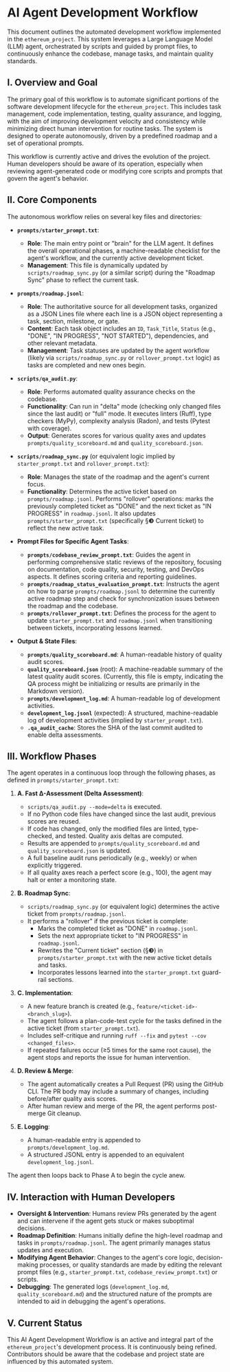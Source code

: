 # AI Agent Development Workflow

This document outlines the automated development workflow implemented in the `ethereum_project`. This system leverages a Large Language Model (LLM) agent, orchestrated by scripts and guided by prompt files, to continuously enhance the codebase, manage tasks, and maintain quality standards.

## Ⅰ. Overview and Goal

The primary goal of this workflow is to automate significant portions of the software development lifecycle for the `ethereum_project`. This includes task management, code implementation, testing, quality assurance, and logging, with the aim of improving development velocity and consistency while minimizing direct human intervention for routine tasks. The system is designed to operate autonomously, driven by a predefined roadmap and a set of operational prompts.

This workflow is currently active and drives the evolution of the project. Human developers should be aware of its operation, especially when reviewing agent-generated code or modifying core scripts and prompts that govern the agent's behavior.

## Ⅱ. Core Components

The autonomous workflow relies on several key files and directories:

*   **`prompts/starter_prompt.txt`**:
    *   **Role**: The main entry point or "brain" for the LLM agent. It defines the overall operational phases, a machine-readable checklist for the agent's workflow, and the currently active development ticket.
    *   **Management**: This file is dynamically updated by `scripts/roadmap_sync.py` (or a similar script) during the "Roadmap Sync" phase to reflect the current task.

*   **`prompts/roadmap.jsonl`**:
    *   **Role**: The authoritative source for all development tasks, organized as a JSON Lines file where each line is a JSON object representing a task, section, milestone, or gate.
    *   **Content**: Each task object includes an `ID`, `Task_Title`, `Status` (e.g., "DONE", "IN PROGRESS", "NOT STARTED"), dependencies, and other relevant metadata.
    *   **Management**: Task statuses are updated by the agent workflow (likely via `scripts/roadmap_sync.py` or `rollover_prompt.txt` logic) as tasks are completed and new ones begin.

*   **`scripts/qa_audit.py`**:
    *   **Role**: Performs automated quality assurance checks on the codebase.
    *   **Functionality**: Can run in "delta" mode (checking only changed files since the last audit) or "full" mode. It executes linters (Ruff), type checkers (MyPy), complexity analysis (Radon), and tests (Pytest with coverage).
    *   **Output**: Generates scores for various quality axes and updates `prompts/quality_scoreboard.md` and `quality_scoreboard.json`.

*   **`scripts/roadmap_sync.py`** (or equivalent logic implied by `starter_prompt.txt` and `rollover_prompt.txt`):
    *   **Role**: Manages the state of the roadmap and the agent's current focus.
    *   **Functionality**: Determines the active ticket based on `prompts/roadmap.jsonl`. Performs "rollover" operations: marks the previously completed ticket as "DONE" and the next ticket as "IN PROGRESS" in `roadmap.jsonl`. It also updates `prompts/starter_prompt.txt` (specifically §❸ Current ticket) to reflect the new active task.

*   **Prompt Files for Specific Agent Tasks**:
    *   **`prompts/codebase_review_prompt.txt`**: Guides the agent in performing comprehensive static reviews of the repository, focusing on documentation, code quality, security, testing, and DevOps aspects. It defines scoring criteria and reporting guidelines.
    *   **`prompts/roadmap_status_evaluation_prompt.txt`**: Instructs the agent on how to parse `prompts/roadmap.jsonl` to determine the currently active roadmap step and check for synchronization issues between the roadmap and the codebase.
    *   **`prompts/rollover_prompt.txt`**: Defines the process for the agent to update `starter_prompt.txt` and `roadmap.jsonl` when transitioning between tickets, incorporating lessons learned.

*   **Output & State Files**:
    *   **`prompts/quality_scoreboard.md`**: A human-readable history of quality audit scores.
    *   **`quality_scoreboard.json`** (root): A machine-readable summary of the latest quality audit scores. (Currently, this file is empty, indicating the QA process might be initializing or results are primarily in the Markdown version).
    *   **`prompts/development_log.md`**: A human-readable log of development activities.
    *   **`development_log.jsonl`** (expected): A structured, machine-readable log of development activities (implied by `starter_prompt.txt`).
    *   **`.qa_audit_cache`**: Stores the SHA of the last commit audited to enable delta assessments.

## Ⅲ. Workflow Phases

The agent operates in a continuous loop through the following phases, as defined in `prompts/starter_prompt.txt`:

1.  **A. Fast Δ-Assessment (Delta Assessment)**:
    *   `scripts/qa_audit.py --mode=delta` is executed.
    *   If no Python code files have changed since the last audit, previous scores are reused.
    *   If code has changed, only the modified files are linted, type-checked, and tested. Quality axis deltas are computed.
    *   Results are appended to `prompts/quality_scoreboard.md` and `quality_scoreboard.json` is updated.
    *   A full baseline audit runs periodically (e.g., weekly) or when explicitly triggered.
    *   If all quality axes reach a perfect score (e.g., 100), the agent may halt or enter a monitoring state.

2.  **B. Roadmap Sync**:
    *   `scripts/roadmap_sync.py` (or equivalent logic) determines the active ticket from `prompts/roadmap.jsonl`.
    *   It performs a "rollover" if the previous ticket is complete:
        *   Marks the completed ticket as "DONE" in `roadmap.jsonl`.
        *   Sets the next appropriate ticket to "IN PROGRESS" in `roadmap.jsonl`.
        *   Rewrites the "Current ticket" section (§❸) in `prompts/starter_prompt.txt` with the new active ticket details and tasks.
        *   Incorporates lessons learned into the `starter_prompt.txt` guard-rail sections.

3.  **C. Implementation**:
    *   A new feature branch is created (e.g., `feature/<ticket-id>-<branch_slug>`).
    *   The agent follows a plan-code-test cycle for the tasks defined in the active ticket (from `starter_prompt.txt`).
    *   Includes self-critique and running `ruff --fix` and `pytest --cov <changed_files>`.
    *   If repeated failures occur (≥5 times for the same root cause), the agent stops and reports the issue for human intervention.

4.  **D. Review & Merge**:
    *   The agent automatically creates a Pull Request (PR) using the GitHub CLI. The PR body may include a summary of changes, including before/after quality axis scores.
    *   After human review and merge of the PR, the agent performs post-merge Git cleanup.

5.  **E. Logging**:
    *   A human-readable entry is appended to `prompts/development_log.md`.
    *   A structured JSONL entry is appended to an equivalent `development_log.jsonl`.

The agent then loops back to Phase A to begin the cycle anew.

## Ⅳ. Interaction with Human Developers

*   **Oversight & Intervention**: Humans review PRs generated by the agent and can intervene if the agent gets stuck or makes suboptimal decisions.
*   **Roadmap Definition**: Humans initially define the high-level roadmap and tasks in `prompts/roadmap.jsonl`. The agent primarily manages status updates and execution.
*   **Modifying Agent Behavior**: Changes to the agent's core logic, decision-making processes, or quality standards are made by editing the relevant prompt files (e.g., `starter_prompt.txt`, `codebase_review_prompt.txt`) or scripts.
*   **Debugging**: The generated logs (`development_log.md`, `quality_scoreboard.md`) and the structured nature of the prompts are intended to aid in debugging the agent's operations.

## Ⅴ. Current Status

This AI Agent Development Workflow is an active and integral part of the `ethereum_project`'s development process. It is continuously being refined. Contributors should be aware that the codebase and project state are influenced by this automated system.